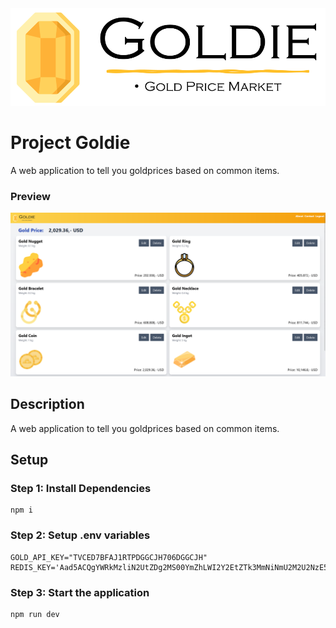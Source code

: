 <img src="./src/lib/images/goldie_logo_background.png" class="w-full"/>

# Project Goldie
A web application to tell you goldprices based on common items.

### Preview
<img src="./src/lib/images/goldie_preview.png" class="w-full"/>

## Description
A web application to tell you goldprices based on common items.

## Setup

### Step 1: Install Dependencies
```
npm i
```

### Step 2: Setup .env variables
```
GOLD_API_KEY="TVCED7BFAJ1RTPDGGCJH706DGGCJH"
REDIS_KEY='Aad5ACQgYWRkMzliN2UtZDg2MS00YmZhLWI2Y2EtZTk3MmNiNmU2M2U2NzE5ODVjNjk1NjEwNDIwMGIyMTQxMzUwMDY3OTY1MGM='
```

### Step 3: Start the application
```
npm run dev
```